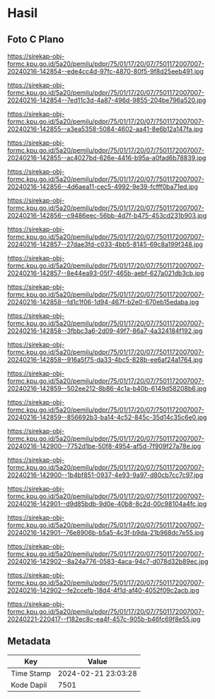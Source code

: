 # Hasil

## Foto C Plano

https://sirekap-obj-formc.kpu.go.id/5a20/pemilu/pdpr/75/01/17/20/07/7501172007007-20240216-142854--ede4cc4d-97fc-4870-80f5-9f8d25eeb491.jpg

https://sirekap-obj-formc.kpu.go.id/5a20/pemilu/pdpr/75/01/17/20/07/7501172007007-20240216-142854--7ed11c3d-4a87-496d-9855-204be796a520.jpg

https://sirekap-obj-formc.kpu.go.id/5a20/pemilu/pdpr/75/01/17/20/07/7501172007007-20240216-142855--a3ea5358-5084-4602-aa41-8e6b12a147fa.jpg

https://sirekap-obj-formc.kpu.go.id/5a20/pemilu/pdpr/75/01/17/20/07/7501172007007-20240216-142855--ac4027bd-626e-4416-b95a-a0fad6b78839.jpg

https://sirekap-obj-formc.kpu.go.id/5a20/pemilu/pdpr/75/01/17/20/07/7501172007007-20240216-142856--4d6aea11-cec5-4992-9e39-fcfff0ba71ed.jpg

https://sirekap-obj-formc.kpu.go.id/5a20/pemilu/pdpr/75/01/17/20/07/7501172007007-20240216-142856--c9486eec-56bb-4d7f-b475-453cd231b903.jpg

https://sirekap-obj-formc.kpu.go.id/5a20/pemilu/pdpr/75/01/17/20/07/7501172007007-20240216-142857--27dae3fd-c033-4bb5-8145-69c8a199f348.jpg

https://sirekap-obj-formc.kpu.go.id/5a20/pemilu/pdpr/75/01/17/20/07/7501172007007-20240216-142857--8e44ea93-05f7-465b-aebf-627a021db3cb.jpg

https://sirekap-obj-formc.kpu.go.id/5a20/pemilu/pdpr/75/01/17/20/07/7501172007007-20240216-142858--fd1c1f06-1d94-467f-b2e0-670eb15edaba.jpg

https://sirekap-obj-formc.kpu.go.id/5a20/pemilu/pdpr/75/01/17/20/07/7501172007007-20240216-142858--3fbbc3a6-2d09-49f7-86a7-4a324184f192.jpg

https://sirekap-obj-formc.kpu.go.id/5a20/pemilu/pdpr/75/01/17/20/07/7501172007007-20240216-142858--916a5f75-da33-4bc5-828b-ee6af24a1764.jpg

https://sirekap-obj-formc.kpu.go.id/5a20/pemilu/pdpr/75/01/17/20/07/7501172007007-20240216-142859--502ee212-8b86-4c1a-b40b-6149d58208b6.jpg

https://sirekap-obj-formc.kpu.go.id/5a20/pemilu/pdpr/75/01/17/20/07/7501172007007-20240216-142859--856692b3-ba14-4c52-845c-35d14c35c6e0.jpg

https://sirekap-obj-formc.kpu.go.id/5a20/pemilu/pdpr/75/01/17/20/07/7501172007007-20240216-142900--7752d1be-50f8-4954-af5d-7f909f27a78e.jpg

https://sirekap-obj-formc.kpu.go.id/5a20/pemilu/pdpr/75/01/17/20/07/7501172007007-20240216-142900--1b4bf851-0937-4e93-9a97-d80cb7cc7c97.jpg

https://sirekap-obj-formc.kpu.go.id/5a20/pemilu/pdpr/75/01/17/20/07/7501172007007-20240216-142901--d9d85bdb-9d0e-40b8-8c2d-00c98104a4fc.jpg

https://sirekap-obj-formc.kpu.go.id/5a20/pemilu/pdpr/75/01/17/20/07/7501172007007-20240216-142901--76e8906b-b5a5-4c3f-b9da-21b968dc7e55.jpg

https://sirekap-obj-formc.kpu.go.id/5a20/pemilu/pdpr/75/01/17/20/07/7501172007007-20240216-142902--8a24a776-0583-4aca-94c7-d078d32b89ec.jpg

https://sirekap-obj-formc.kpu.go.id/5a20/pemilu/pdpr/75/01/17/20/07/7501172007007-20240216-142902--fe2ccefb-18d4-4f1d-af40-4052f09c2acb.jpg

https://sirekap-obj-formc.kpu.go.id/5a20/pemilu/pdpr/75/01/17/20/07/7501172007007-20240221-220417--f182ec8c-ea4f-457c-905b-b46fc69f8e55.jpg


## Metadata

| Key        | Value               |
| ---------- | ------------------- |
| Time Stamp | 2024-02-21 23:03:28 |
| Kode Dapil | 7501                |



